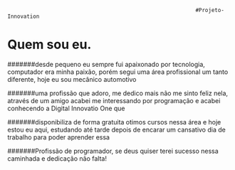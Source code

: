                                                                #Projeto-Innovation

# Quem sou eu.

#######desde pequeno eu sempre fui apaixonado por tecnologia, computador era minha paixão, porém segui uma área profissional um tanto diferente, hoje eu sou mecânico automotivo

#######uma profissão que adoro, me dedico mais não me sinto feliz nela, através de um amigo acabei me interessando por programação e acabei conhecendo a Digital Innovatio One que

#######disponibiliza de forma gratuita otimos cursos nessa área e hoje estou eu aqui, estudando até tarde depois de encarar um cansativo dia de trabalho para poder aprender essa

#######Profissão de programador, se deus quiser terei sucesso nessa caminhada e dedicação não falta!

